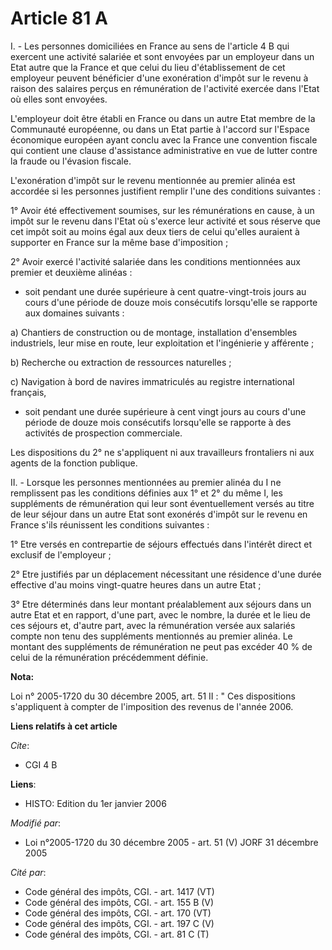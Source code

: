 # Article 81 A

I. - Les personnes domiciliées en France au sens de l'article 4 B qui exercent une activité salariée et sont envoyées par un
employeur dans un Etat autre que la France et que celui du lieu d'établissement de cet employeur peuvent bénéficier d'une
exonération d'impôt sur le revenu à raison des salaires perçus en rémunération de l'activité exercée dans l'Etat où elles
sont envoyées.

L'employeur doit être établi en France ou dans un autre Etat membre de la Communauté européenne, ou dans un Etat partie à
l'accord sur l'Espace économique européen ayant conclu avec la France une convention fiscale qui contient une clause
d'assistance administrative en vue de lutter contre la fraude ou l'évasion fiscale.

L'exonération d'impôt sur le revenu mentionnée au premier alinéa est accordée si les personnes justifient remplir l'une des
conditions suivantes :

1° Avoir été effectivement soumises, sur les rémunérations en cause, à un impôt sur le revenu dans l'Etat où s'exerce leur
activité et sous réserve que cet impôt soit au moins égal aux deux tiers de celui qu'elles auraient à supporter en France sur
la même base d'imposition ;

2° Avoir exercé l'activité salariée dans les conditions mentionnées aux premier et deuxième alinéas :

- soit pendant une durée supérieure à cent quatre-vingt-trois jours au cours d'une période de douze mois consécutifs
lorsqu'elle se rapporte aux domaines suivants :

a) Chantiers de construction ou de montage, installation d'ensembles industriels, leur mise en route, leur exploitation et
l'ingénierie y afférente ;

b) Recherche ou extraction de ressources naturelles          ;

c) Navigation à bord de navires immatriculés au registre international français,

- soit pendant une durée supérieure à cent vingt jours au cours d'une période de douze mois consécutifs lorsqu'elle se
rapporte à des activités de prospection commerciale.

Les dispositions du 2° ne s'appliquent ni aux travailleurs frontaliers ni aux agents de la fonction publique.

II. - Lorsque les personnes mentionnées au premier alinéa du I ne remplissent pas les conditions définies aux 1° et 2° du
même I, les suppléments de rémunération qui leur sont éventuellement versés au titre de leur séjour dans un autre Etat sont
exonérés d'impôt sur le revenu en France s'ils réunissent les conditions suivantes :

1° Etre versés en contrepartie de séjours effectués dans l'intérêt direct et exclusif de l'employeur ;

2° Etre justifiés par un déplacement nécessitant une résidence d'une durée effective d'au moins vingt-quatre heures dans un
autre Etat ;

3° Etre déterminés dans leur montant préalablement aux séjours dans un autre Etat et en rapport, d'une part, avec le nombre,
la durée et le lieu de ces séjours et, d'autre part, avec la rémunération versée aux salariés compte non tenu des suppléments
mentionnés au premier alinéa. Le montant des suppléments de rémunération ne peut pas excéder 40 % de celui de la rémunération
précédemment définie.

**Nota:**

Loi n° 2005-1720 du 30 décembre 2005, art. 51 II : " Ces dispositions s'appliquent à compter de l'imposition des revenus de
l'année 2006.

**Liens relatifs à cet article**

_Cite_:

  - CGI 4 B

**Liens**:

  - HISTO: Edition du 1er janvier 2006

_Modifié par_:

  - Loi n°2005-1720 du 30 décembre 2005 - art. 51 (V) JORF 31 décembre 2005

_Cité par_:

  - Code général des impôts, CGI. - art. 1417 (VT)
  - Code général des impôts, CGI. - art. 155 B (V)
  - Code général des impôts, CGI. - art. 170 (VT)
  - Code général des impôts, CGI. - art. 197 C (V)
  - Code général des impôts, CGI. - art. 81 C (T)
